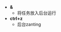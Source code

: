 - **&**
	- 将任务放入后台运行
- **ctrl+z**
	- 后台zanting
<!--stackedit_data:
eyJoaXN0b3J5IjpbMTY1NTYxMzYyLC0xNzgyNTMyMDA3XX0=
-->